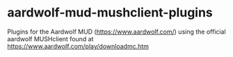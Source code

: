 # aardwolf-mud-mushclient-plugins
Plugins for the Aardwolf MUD (https://www.aardwolf.com/) using the official aardwolf MUSHclient found at https://www.aardwolf.com/play/downloadmc.htm
